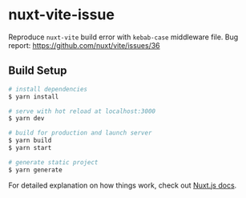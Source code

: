 # nuxt-vite-issue

Reproduce `nuxt-vite` build error with `kebab-case` middleware file.
Bug report: https://github.com/nuxt/vite/issues/36

## Build Setup

```bash
# install dependencies
$ yarn install

# serve with hot reload at localhost:3000
$ yarn dev

# build for production and launch server
$ yarn build
$ yarn start

# generate static project
$ yarn generate
```

For detailed explanation on how things work, check out [Nuxt.js docs](https://nuxtjs.org).

